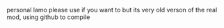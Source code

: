 personal lamo please use if you want to but its very old verson of the real mod, using github to compile
